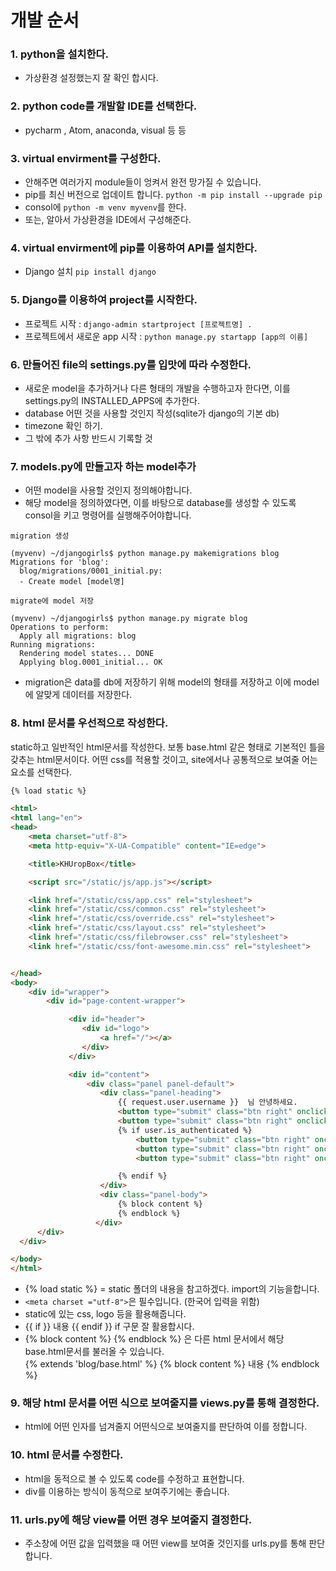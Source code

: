 # 개발 순서 

### 1. python을 설치한다.
  - 가상환경 설정했는지 잘 확인 합시다.
  
### 2. python code를 개발할 IDE를 선택한다.
  - pycharm , Atom, anaconda, visual 등 등
  
### 3. virtual envirment를 구성한다.
  - 안해주면 여러가지 module들이 엉켜서 완전 망가질 수 있습니다.
  - pip를 최신 버전으로 업데이트 합니다. `python -m pip install --upgrade pip`
  - consol에 `python -m venv myvenv`를 한다.
  - 또는, 알아서 가상환경을 IDE에서 구성해준다.
  
### 4. virtual envirment에 pip를 이용하여 API를 설치한다.
  - Django 설치 `pip install django`
  
### 5. Django를 이용하여 project를 시작한다.
  - 프로젝트 시작 : `django-admin startproject [프로젝트명] . `
  - 프로젝트에서 새로운 app 시작 : `python manage.py startapp [app의 이름]`
  
### 6. 만들어진 file의 settings.py를 입맛에 따라 수정한다.
  - 새로운 model을 추가하거나 다른 형태의 개발을 수행하고자 한다면, 이를 settings.py의 INSTALLED_APPS에 추가한다.
  - database 어떤 것을 사용할 것인지 작성(sqlite가 django의 기본 db)
  - timezone 확인 하기.
  - 그 밖에 추가 사항 반드시 기록할 것
  
### 7. models.py에 만들고자 하는 model추가
  - 어떤 model을 사용할 것인지 정의해야합니다.
  - 해당 model을 정의하였다면, 이를 바탕으로 database를 생성할 수 있도록 consol을 키고 명령어를 실행해주어야합니다.

`migration 생성`
```
(myvenv) ~/djangogirls$ python manage.py makemigrations blog
Migrations for 'blog':
  blog/migrations/0001_initial.py:
  - Create model [model명]
```

`migrate에 model 저장`
```
(myvenv) ~/djangogirls$ python manage.py migrate blog
Operations to perform:
  Apply all migrations: blog
Running migrations:
  Rendering model states... DONE
  Applying blog.0001_initial... OK
```
  * migration은 data를 db에 저장하기 위해 model의 형태를 저장하고 이에 model에 알맞게 데이터를 저장한다. 

### 8. html 문서를 우선적으로 작성한다.
  static하고 일반적인 html문서를 작성한다.
  보통 base.html 같은 형태로 기본적인 틀을 갖추는 html문서이다.
  어떤 css를 적용할 것이고, site에서나 공통적으로 보여줄 어는 요소를 선택한다.
  
```html
{% load static %}

<html>
<html lang="en">
<head>
    <meta charset="utf-8">
    <meta http-equiv="X-UA-Compatible" content="IE=edge">

    <title>KHUropBox</title>

    <script src="/static/js/app.js"></script>

    <link href="/static/css/app.css" rel="stylesheet">
    <link href="/static/css/common.css" rel="stylesheet">
    <link href="/static/css/override.css" rel="stylesheet">
    <link href="/static/css/layout.css" rel="stylesheet">
    <link href="/static/css/filebrowser.css" rel="stylesheet">
    <link href="/static/css/font-awesome.min.css" rel="stylesheet">


</head>
<body>
    <div id="wrapper">
        <div id="page-content-wrapper">

             <div id="header">
                <div id="logo">
                    <a href="/"></a>
                </div>
             </div>

             <div id="content">
                 <div class="panel panel-default">
                    <div class="panel-heading">
                        {{ request.user.username }}  님 안녕하세요.
                        <button type="submit" class="btn right" onclick="location.href='/logout/';">로그아웃</button>
                        <button type="submit" class="btn right" onclick="location.href='/blog/';">게시판</button>
                        {% if user.is_authenticated %}
                            <button type="submit" class="btn right" onclick= location.href='/';>메인메뉴</button>
                            <button type="submit" class="btn right" onclick="location.href='{% url 'post_new' %}';">글쓰기</button>
                            <button type="submit" class="btn right" onclick="location.href='{% url 'post_draft_list' %}';">미리보기</button>

                        {% endif %}
                    </div>
                    <div class="panel-body">
                        {% block content %}
                        {% endblock %}
                   </div>
      </div>
  </div>

</body>
</html>
```
  - {% load static %} = static 폴더의 내용을 참고하겠다. import의 기능을합니다.
  - `<meta charset ="utf-8">`은 필수입니다. (한국어 입력을 위함)
  - static에 있는 css, logo 등을 활용해줍니다.
  - {{ if }} 내용 {{ endif }} if 구문 잘 활용합시다.
  - {% block content %} {% endblock %} 은 다른 html 문서에서 해당 base.html문서를 불러올 수 있습니다.
    <br> {% extends 'blog/base.html' %} {% block content %} 내용 {% endblock %}

### 9. 해당 html 문서를 어떤 식으로 보여줄지를 views.py를 통해 결정한다.
  - html에 어떤 인자를 넘겨줄지 어떤식으로 보여줄지를 판단하여 이를 정합니다.
  
### 10. html 문서를 수정한다.
  - html을 동적으로 볼 수 있도록 code를 수정하고 표현합니다.
  - div를 이용하는 방식이 동적으로 보여주기에는 좋습니다.
  
### 11. urls.py에 해당 view를 어떤 경우 보여줄지 결정한다.
  - 주소창에 어떤 값을 입력했을 때 어떤 view를 보여줄 것인지를 urls.py를 통해 판단합니다.
  
